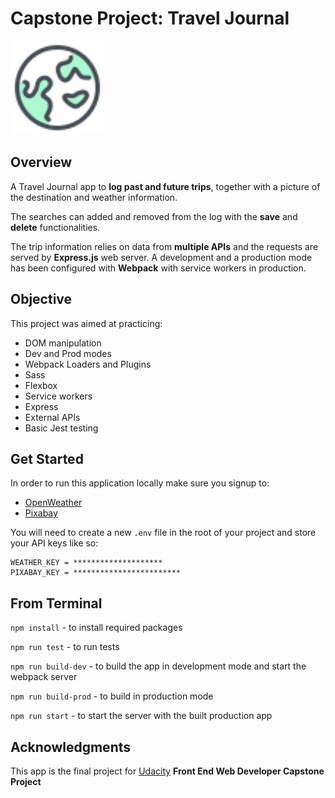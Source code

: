 # Capstone Project: Travel Journal

<img src="https://github.com/filippomassarelli/Travel-app/blob/master/src/client/media/favicon.png?raw=true" width=150>

## Overview

A Travel Journal app to **log past and future trips**, together with a picture of the destination and weather information.

The searches can added and removed from the log with the **save** and **delete** functionalities.

The trip information relies on data from **multiple APIs** and the requests are served by **Express.js** web server. A development and a production mode has been configured with **Webpack** with service workers in production.

## Objective

This project was aimed at practicing:

- DOM manipulation
- Dev and Prod modes
- Webpack Loaders and Plugins
- Sass
- Flexbox
- Service workers
- Express
- External APIs
- Basic Jest testing

## Get Started

In order to run this application locally make sure you signup to:

- [OpenWeather](https://openweathermap.org/api)
- [Pixabay](https://pixabay.com/api/docs/)

You will need to create a new `.env` file in the root of your project and store your API keys like so:

```
WEATHER_KEY = ********************
PIXABAY_KEY = ************************
```

## From Terminal

`npm install` - to install required packages

`npm run test` - to run tests

`npm run build-dev` - to build the app in development mode and start the webpack server

`npm run build-prod` - to build in production mode

`npm run start` - to start the server with the built production app

## Acknowledgments

This app is the final project for [Udacity](https://www.udacity.com/) **Front End Web Developer Capstone Project**
